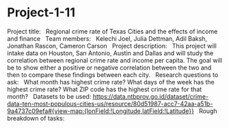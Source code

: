 # Project-1-11
Project title: 
 
Regional crime rate of Texas Cities and the effects of income and finance
 
Team members:
 
Kelechi Joel, Julia Dettman, Adil Baksh, Jonathan Rascon, Cameron Carson
 
Project description: 
 
This project will intake data on Houston, San Antonio, Austin and Dallas and will study the correlation between regional crime rate and income per capita. The goal will be to show either a positive or negative correlation between the two and then to compare these findings between each city. 
 
Research questions to ask: 
 
What month has highest crime rate?
What days of the week has the highest crime rate?
What ZIP code has the highest crime rate for that month?
 
Datasets to be used:
https://data.ntbprov.go.id/dataset/crime-data-ten-most-populous-cities-us/resource/80d51987-acc7-42aa-a51b-9a4737c09efa#{view-map:{lonField:!Longitude,latField:!Latitude}}
 
Rough breakdown of tasks:
